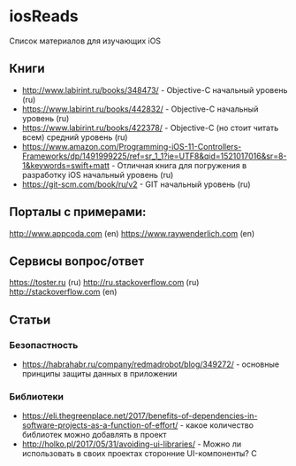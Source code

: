 # iosReads
Список материалов для изучающих iOS

## Книги
* http://www.labirint.ru/books/348473/ - Objective-C начальный уровень (ru)
* https://www.labirint.ru/books/442832/ - Objective-C начальный уровень (ru)
* https://www.labirint.ru/books/422378/ - Objective-C (но стоит читать всем) средний уровень (ru)
* https://www.amazon.com/Programming-iOS-11-Controllers-Frameworks/dp/1491999225/ref=sr_1_1?ie=UTF8&qid=1521017016&sr=8-1&keywords=swift+matt - Отличная книга для погружения в разработку iOS начальный уровень (ru)
* https://git-scm.com/book/ru/v2 - GIT начальный уровень (ru)

## Порталы с примерами:
http://www.appcoda.com (en)
https://www.raywenderlich.com (en)

## Сервисы вопрос/ответ
https://toster.ru (ru)
http://ru.stackoverflow.com (ru)
http://stackoverflow.com (en)

## Статьи

### Безопастность

* https://habrahabr.ru/company/redmadrobot/blog/349272/ - основные принципы защиты данных в приложении

### Библиотеки
* https://eli.thegreenplace.net/2017/benefits-of-dependencies-in-software-projects-as-a-function-of-effort/ - какое количество библиотек можно добавлять в проект
* http://holko.pl/2017/05/31/avoiding-ui-libraries/ - Можно ли использовать в своих проектах сторонние UI-компоненты? С
